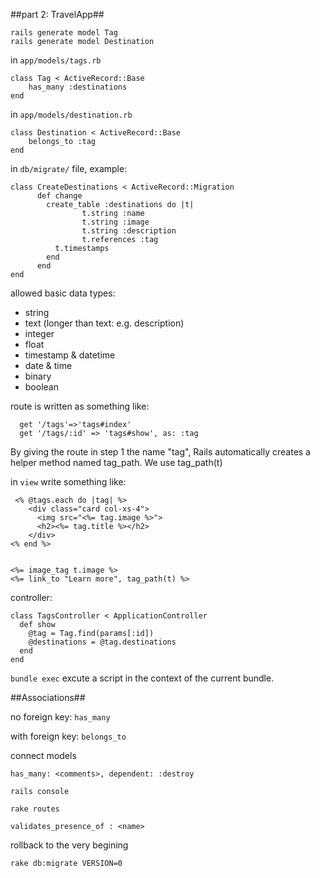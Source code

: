 ##part 2: TravelApp##

    rails generate model Tag
    rails generate model Destination


in `app/models/tags.rb`

    class Tag < ActiveRecord::Base
        has_many :destinations 
    end

in `app/models/destination.rb`

    class Destination < ActiveRecord::Base
        belongs_to :tag
    end

in `db/migrate/` file, example:

    class CreateDestinations < ActiveRecord::Migration
          def change
            create_table :destinations do |t|
                    t.string :name
                    t.string :image
                    t.string :description
                    t.references :tag
              t.timestamps
            end
          end
    end


allowed basic data types:

* string
* text (longer than text: e.g. description)
* integer
* float
* timestamp & datetime
* date & time
* binary
* boolean


route is written as something like:

      get '/tags'=>'tags#index'
      get '/tags/:id' => 'tags#show', as: :tag

By giving the route in step 1 the name "tag", Rails automatically creates a helper method named tag\_path. We use tag\_path(t)


in `view` write something like:


     <% @tags.each do |tag| %>
        <div class="card col-xs-4">
          <img src="<%= tag.image %>"> 
          <h2><%= tag.title %></h2>
        </div>
    <% end %>


    <%= image_tag t.image %>
    <%= link_to "Learn more", tag_path(t) %>


controller:

    class TagsController < ApplicationController
      def show
        @tag = Tag.find(params[:id])
        @destinations = @tag.destinations
      end
    end

`bundle exec` excute a script in the context of the current bundle.

##Associations##

no foreign key: `has_many`

with foreign key: `belongs_to`

connect models

`has_many: <comments>, dependent: :destroy`

`rails console`


`rake routes`


    validates_presence_of : <name>


rollback to the very begining

    rake db:migrate VERSION=0